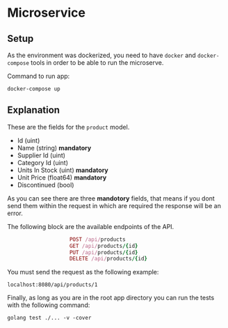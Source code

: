 # Microservice

## Setup

As the environment was dockerized, you need to have `docker` and `docker-compose` tools in order to be able to run the microserve.

Command to run app:
```
docker-compose up
```


## Explanation

These are the fields for the `product` model.

- Id (uint)
- Name (string) **mandatory**
- Supplier Id (uint) 
- Category Id (uint)
- Units In Stock (uint) **mandatory**
- Unit Price (float64) **mandatory**
- Discontinued (bool)

As you can see there are three **mandotory** fields, that means if you dont send them within the request in which are required the response will be an error.

The following block are the available endpoints of the API.

```ruby
                    POST /api/products                          
                    GET /api/products/{id}             
                    PUT /api/products/{id}                
                    DELETE /api/products/{id}                
``` 
You must send the request as the following example:

``
  localhost:8080/api/products/1
``

Finally, as long as you are in the root app directory you can run the tests with the following command:

``
  golang test ./... -v -cover
``
